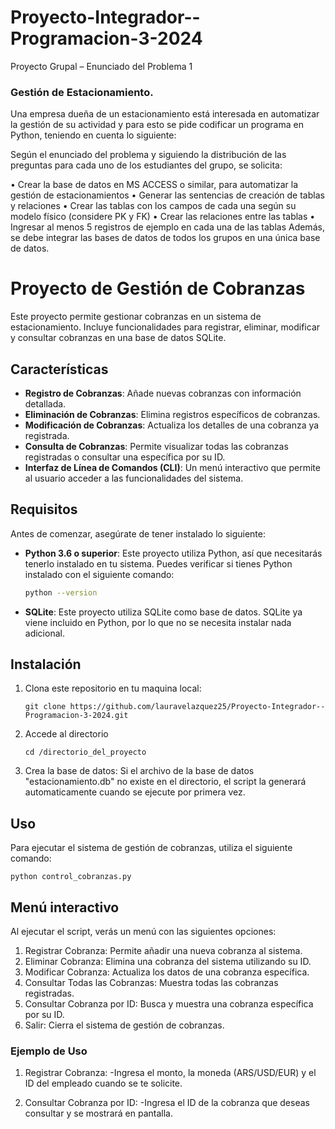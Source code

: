 # Proyecto-Integrador--Programacion-3-2024

Proyecto Grupal – Enunciado del Problema 1
### Gestión de Estacionamiento.

Una empresa dueña de un estacionamiento está interesada en automatizar la gestión de su actividad y para esto se pide codificar un programa en Python, teniendo en cuenta lo siguiente:

Según el enunciado del problema y siguiendo la distribución de las preguntas para cada uno de los estudiantes del grupo, se solicita:

•
Crear la base de datos en MS ACCESS o similar, para automatizar la gestión de estacionamientos
•
Generar las sentencias de creación de tablas y relaciones
•
Crear las tablas con los campos de cada una según su modelo físico (considere PK y FK)
•
Crear las relaciones entre las tablas
•
Ingresar al menos 5 registros de ejemplo en cada una de las tablas
Además, se debe integrar las bases de datos de todos los grupos en una única base de datos.

# Proyecto de Gestión de Cobranzas

Este proyecto permite gestionar cobranzas en un sistema de estacionamiento. Incluye funcionalidades para registrar, eliminar, modificar y consultar cobranzas en una base de datos SQLite.

## Características

- **Registro de Cobranzas**: Añade nuevas cobranzas con información detallada.
- **Eliminación de Cobranzas**: Elimina registros específicos de cobranzas.
- **Modificación de Cobranzas**: Actualiza los detalles de una cobranza ya registrada.
- **Consulta de Cobranzas**: Permite visualizar todas las cobranzas registradas o consultar una específica por su ID.
- **Interfaz de Línea de Comandos (CLI)**: Un menú interactivo que permite al usuario acceder a las funcionalidades del sistema.

## Requisitos

Antes de comenzar, asegúrate de tener instalado lo siguiente:

- **Python 3.6 o superior**: Este proyecto utiliza Python, así que necesitarás tenerlo instalado en tu sistema. Puedes verificar si tienes Python instalado con el siguiente comando:

  ```bash
  python --version
  ```
- **SQLite**: Este proyecto utiliza SQLite como base de datos. SQLite ya viene incluido en Python, por lo que no se necesita instalar nada adicional.

## Instalación

1. Clona este repositorio en tu maquina local: 

   ```
   git clone https://github.com/lauravelazquez25/Proyecto-Integrador--Programacion-3-2024.git
   ```
2. Accede al directorio

   ```
   cd /directorio_del_proyecto
   ```
3. Crea la base de datos: 
    Si el archivo de la base de datos "estacionamiento.db" no existe en el directorio, el script la generará automaticamente cuando se ejecute por primera vez.
    

## Uso


Para ejecutar el sistema de gestión de cobranzas, utiliza el siguiente comando:

  ```
  python control_cobranzas.py
  ```
   
## Menú interactivo 
   
Al ejecutar el script, verás un menú con las siguientes opciones:

1. Registrar Cobranza: Permite añadir una nueva cobranza al sistema.
2. Eliminar Cobranza: Elimina una cobranza del sistema utilizando su ID.
3. Modificar Cobranza: Actualiza los datos de una cobranza específica.
4. Consultar Todas las Cobranzas: Muestra todas las cobranzas registradas.
5. Consultar Cobranza por ID: Busca y muestra una cobranza específica por su ID.
6. Salir: Cierra el sistema de gestión de cobranzas.

### Ejemplo de Uso

1. Registrar Cobranza:
    -Ingresa el monto, la moneda (ARS/USD/EUR) y el ID del empleado cuando se te solicite.

2. Consultar Cobranza por ID:
    -Ingresa el ID de la cobranza que deseas consultar y se mostrará en pantalla.  
   
